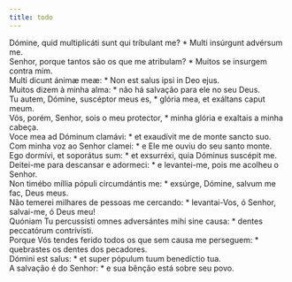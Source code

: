 ```yaml
---
title: todo
---
```

<div class="dropcap text-justify">Dómine, quid multiplicáti sunt qui tríbulant me? * Multi insúrgunt advérsum me.</div>
<div class="dropcap text-justify">Senhor, porque tantos são os que me atribulam? * Muitos se insurgem contra mim.</div>
<div class="text-justify">Multi dicunt ánimæ meæ: * Non est salus ipsi in Deo ejus.</div>
<div class="text-justify">Muitos dizem à minha alma: * não há salvação para ele no seu Deus.</div>
<div class="text-justify">Tu autem, Dómine, suscéptor meus es, * glória mea, et exáltans caput meum.</div>
<div class="text-justify">Vós, porém, Senhor, sois o meu protector, * minha glória e exaltais a minha cabeça.</div>
<div class="text-justify">Voce mea ad Dóminum clamávi: * et exaudívit me de monte sancto suo.</div>
<div class="text-justify">Com minha voz ao Senhor clamei: * e Ele me ouviu do seu santo monte.</div>
<div class="text-justify">Ego dormívi, et soporátus sum: * et exsurréxi, quia Dóminus suscépit me.</div>
<div class="text-justify">Deitei-me para descansar e adormeci: * e levantei-me, pois me acolheu o Senhor.</div>
<div class="text-justify">Non timébo míllia pópuli circumdántis me: * exsúrge, Dómine, salvum me fac, Deus meus.</div>
<div class="text-justify">Não temerei milhares de pessoas me cercando: * levantai-Vos, ó Senhor, salvai-me, ó Deus meu!</div>
<div class="text-justify">Quóniam Tu percussísti omnes adversántes mihi sine causa: * dentes peccatórum contrivísti.</div>
<div class="text-justify">Porque Vós tendes ferido todos os que sem causa me perseguem: * quebrastes os dentes dos pecadores.</div>
<div class="text-justify">Dómini est salus: * et super pópulum tuum benedíctio tua.</div>
<div class="text-justify">A salvação é do Senhor: * e sua bênção está sobre seu povo.</div>